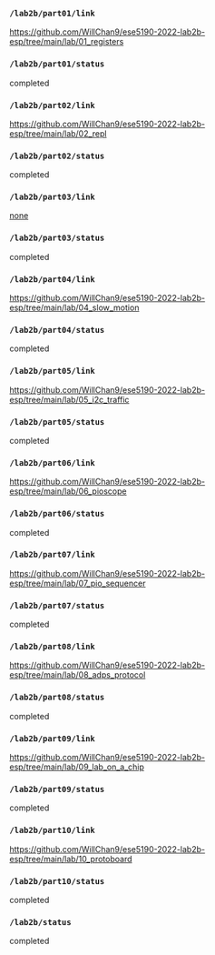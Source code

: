 ### `/lab2b/part01/link`
https://github.com/WillChan9/ese5190-2022-lab2b-esp/tree/main/lab/01_registers
### `/lab2b/part01/status`
completed
### `/lab2b/part02/link`
https://github.com/WillChan9/ese5190-2022-lab2b-esp/tree/main/lab/02_repl
### `/lab2b/part02/status`
completed
### `/lab2b/part03/link`
[none](https://github.com/WillChan9/ese5190-2022-lab2b-esp/tree/main/lab/03_sequencer)
### `/lab2b/part03/status`
completed
### `/lab2b/part04/link`
https://github.com/WillChan9/ese5190-2022-lab2b-esp/tree/main/lab/04_slow_motion
### `/lab2b/part04/status`
completed
### `/lab2b/part05/link`
https://github.com/WillChan9/ese5190-2022-lab2b-esp/tree/main/lab/05_i2c_traffic
### `/lab2b/part05/status`
completed
### `/lab2b/part06/link`
https://github.com/WillChan9/ese5190-2022-lab2b-esp/tree/main/lab/06_pioscope
### `/lab2b/part06/status`
completed
### `/lab2b/part07/link`
https://github.com/WillChan9/ese5190-2022-lab2b-esp/tree/main/lab/07_pio_sequencer
### `/lab2b/part07/status`
completed
### `/lab2b/part08/link`
https://github.com/WillChan9/ese5190-2022-lab2b-esp/tree/main/lab/08_adps_protocol
### `/lab2b/part08/status`
completed
### `/lab2b/part09/link`
https://github.com/WillChan9/ese5190-2022-lab2b-esp/tree/main/lab/09_lab_on_a_chip
### `/lab2b/part09/status`
completed
### `/lab2b/part10/link`
https://github.com/WillChan9/ese5190-2022-lab2b-esp/tree/main/lab/10_protoboard
### `/lab2b/part10/status`
completed
### `/lab2b/status`
completed
